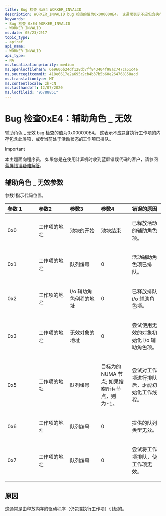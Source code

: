 ```yaml
---
title: Bug 检查 0xE4 WORKER_INVALID
description: WORKER_INVALID bug 检查的值为0x000000E4。 这通常表示不应包含执行工作项的内存包含这样的项。
keywords:
- Bug 检查 0xE4 WORKER_INVALID
- WORKER_INVALID
ms.date: 05/23/2017
topic_type:
- apiref
api_name:
- WORKER_INVALID
api_type:
- NA
ms.localizationpriority: medium
ms.openlocfilehash: 6e9606b24df128dd7ff843404f98ac7476a51c4e
ms.sourcegitcommit: 418e6617e2a695c9cb4b37b5b60e264760858acd
ms.translationtype: MT
ms.contentlocale: zh-CN
ms.lasthandoff: 12/07/2020
ms.locfileid: "96788851"
---
```

# <a name="bug-check-0xe4-worker_invalid"></a>Bug 检查0xE4：辅助角色 \_ 无效


辅助角色 \_ 无效 bug 检查的值为0x000000E4。 这表示不应包含执行工作项的内存包含此类项，或者当前处于活动状态的工作项已排队。

> [!IMPORTANT]
> 本主题面向程序员。 如果您是在使用计算机时收到蓝屏错误代码的客户，请参阅[蓝屏错误疑难解答](https://www.windows.com/stopcode)。


## <a name="worker_invalid-parameters"></a>辅助角色 \_ 无效参数


参数1指示代码位置。

<table>
<colgroup>
<col width="20%" />
<col width="20%" />
<col width="20%" />
<col width="20%" />
<col width="20%" />
</colgroup>
<thead>
<tr class="header">
<th align="left">参数 1</th>
<th align="left">参数2</th>
<th align="left">参数3</th>
<th align="left">参数4</th>
<th align="left">错误的原因</th>
</tr>
</thead>
<tbody>
<tr class="odd">
<td align="left"><p>0x0</p></td>
<td align="left"><p>工作项的地址</p></td>
<td align="left"><p>池块的开始</p></td>
<td align="left"><p>池块结束</p></td>
<td align="left"><p>已释放活动的辅助角色项。</p></td>
</tr>
<tr class="even">
<td align="left"><p>0x1</p></td>
<td align="left"><p>工作项的地址</p></td>
<td align="left"><p>队列编号</p></td>
<td align="left"><p>0</p></td>
<td align="left"><p>活动辅助角色项已排队。</p></td>
</tr>
<tr class="odd">
<td align="left"><p>0x2</p></td>
<td align="left"><p>工作项的地址</p></td>
<td align="left"><p>I/o 辅助角色例程的地址</p></td>
<td align="left"><p>0</p></td>
<td align="left"><p>已释放排队 i/o 辅助角色项。</p></td>
</tr>
<tr class="even">
<td align="left"><p>0x3</p></td>
<td align="left"><p>工作项的地址</p></td>
<td align="left"><p>无效对象的地址</p></td>
<td align="left"><p>0</p></td>
<td align="left"><p>尝试使用无效的对象初始化 i/o 辅助角色项。</p></td>
</tr>
<tr class="odd">
<td align="left"><p>0x5</p></td>
<td align="left"><p>工作项的地址</p></td>
<td align="left"><p>队列编号</p></td>
<td align="left"><p>目标为的 NUMA 节点; 如果搜索所有节点，则为-1。</p></td>
<td align="left"><p>尝试对工作项进行排队后，才能初始化工作线程。</p></td>
</tr>
<tr class="even">
<td align="left"><p>0x6</p></td>
<td align="left"><p>工作项的地址</p></td>
<td align="left"><p>队列编号</p></td>
<td align="left"><p>0</p></td>
<td align="left"><p>提供的队列类型无效。</p></td>
</tr>
<tr class="odd">
<td align="left"><p>0x7</p></td>
<td align="left"><p>工作项的地址</p></td>
<td align="left"><p>队列编号</p></td>
<td align="left"><p>0</p></td>
<td align="left"><p>尝试将工作项排队，使工作项无效。</p></td>
</tr>
</tbody>
</table>

 

<a name="cause"></a>原因
-----

这通常是由释放内存的驱动程序（仍包含执行工作项）引起的。

 

 




